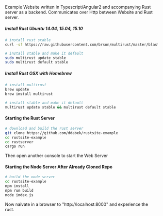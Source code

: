 Example Website written in Typescript/Angular2 and accompanying Rust server as a backend. 
Communicates over Http between Website and Rust server.

##### Install Rust Ubuntu 14.04, 15.04, 15.10

```bash
# install rust stable
curl -sf https://raw.githubusercontent.com/brson/multirust/master/blastoff.sh | sh

# install stable and make it default
sudo multirust update stable
sudo multirust default stable
```
##### Install Rust OSX with Homebrew

```bash
# install multirust
brew update
brew install multirust

# install stable and make it default
multirust update stable && multirust default stable
```
#### Starting the Rust Server

```bash
# download and build the rust server
git clone https://github.com/ddabek/rustsite-example
cd rustsite-example
cd rustserver
cargo run
```
Then open another console to start the Web Server


#### Starting the Node Server After Already Cloned Repo

```bash
# build the node server
cd rustsite-example
npm install
npm run build
node index.js
```


Now naivate in a browser to "http://localhost:8000" and experience the rust.
